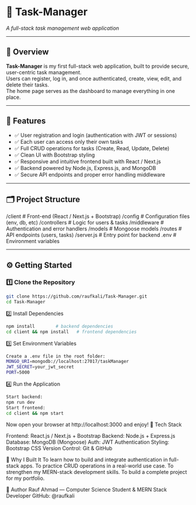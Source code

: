# 📝 Task-Manager  
*A full-stack task management web application*

---

## 🚀 Overview  
**Task-Manager** is my first full-stack web application, built to provide secure, user-centric task management.  
Users can register, log in, and once authenticated, create, view, edit, and delete their tasks.  
The home page serves as the dashboard to manage everything in one place.

---

## 🔧 Features  
- ✅ User registration and login (authentication with JWT or sessions)  
- ✅ Each user can access only their own tasks  
- ✅ Full CRUD operations for tasks (Create, Read, Update, Delete)  
- ✅ Clean UI with Bootstrap styling  
- ✅ Responsive and intuitive frontend built with React / Next.js  
- ✅ Backend powered by Node.js, Express.js, and MongoDB  
- ✅ Secure API endpoints and proper error handling middleware  

---

## 🗂️ Project Structure  
/client # Front-end (React / Next.js + Bootstrap)
/config # Configuration files (env, db, etc)
/controllers # Logic for users & tasks
/middleware # Authentication and error handlers
/models # Mongoose models
/routes # API endpoints (users, tasks)
/server.js # Entry point for backend
.env # Environment variables


---

## ⚙️ Getting Started  

### 1️⃣ Clone the Repository  
```bash
git clone https://github.com/raufkali/Task-Manager.git
cd Task-Manager
```
2️⃣ Install Dependencies
```bash
npm install        # backend dependencies
cd client && npm install   # frontend dependencies
```
3️⃣ Set Environment Variables
```bash
Create a .env file in the root folder:
MONGO_URI=mongodb://localhost:27017/taskManager
JWT_SECRET=your_jwt_secret
PORT=5000
```
4️⃣ Run the Application
```bash
Start backend:
npm run dev
Start frontend:
cd client && npm start

```
Now open your browser at http://localhost:3000
 and enjoy!
 🧰 Tech Stack

Frontend: React.js / Next.js + Bootstrap
Backend: Node.js + Express.js
Database: MongoDB (Mongoose)
Auth: JWT Authentication
Styling: Bootstrap CSS
Version Control: Git & GitHub

🧩 Why I Built It
To learn how to build and integrate authentication in full-stack apps.
To practice CRUD operations in a real-world use case.
To strengthen my MERN-stack development skills.
To build a complete project for my portfolio.

👤 Author
Rauf Ahmad — Computer Science Student & MERN Stack Developer
GitHub: @raufkali
